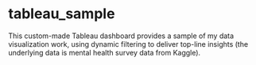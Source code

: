 # tableau_sample
This custom-made Tableau dashboard provides a sample of my data visualization work, using dynamic filtering to deliver top-line insights (the underlying data is mental health survey data from Kaggle).
